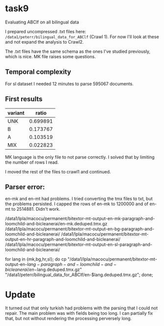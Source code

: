 # task9
Evaluating ABClf on all bilingual data

I prepared uncompressed .txt files here: `/data1/peterr/bilingual_data_for_ABClf` (Crawl 1). For now I'll look at these and not expand the analysis to Crawl2.

The .txt files have the same schema as the ones I've studied previously, which is nice. MK file raises some questions.

## Temporal complexity
For sl dataset I needed 12 minutes to parse 595067 documents.
## First results
|variant|ratio   |
|-------|--------|
|UNK    |0.699891|
|B      |0.173767|
|A      |0.103519|
|MIX    |0.022823|

MK language is the only file to not parse correctly. I solved that by limiting the number of rows I read.

I moved the rest of the files to crawl1 and continued.

## Parser error:
en-mk and en-mt had problems. I tried converting the tmx files to txt, but the problems persisted. I capped the rows of en-mk to 1200000 and of en-mt to 2514881. Didn't work.




 /data1/lpla/macocu/permanent/bitextor-mt-output-en-mk-paragraph-and-loomchild-and-bicleanerai/en-mk.deduped.tmx.gz
 /data1/lpla/macocu/permanent/bitextor-mt-output-en-bg-paragraph-and-loomchild-and-bicleanerai/
 /data1/lpla/macocu/permanent/bitextor-mt-output-en-hr-paragraph-and-loomchild-and-bicleanerai/
 /data1/lpla/macocu/permanent/bitextor-mt-output-en-sl-paragraph-and-loomchild-and-bicleanerai/

 for lang in {mk,bg,hr,sl};
 do
cp "/data1/lpla/macocu/permanent/bitextor-mt-output-en-$lang-paragraph-and-loomchild-and-bicleanerai/en-$lang.deduped.tmx.gz" "/data1/peterr/bilingual_data_for_ABClf/en-$lang.deduped.tmx.gz";
 done;

 # Update
It turned out that only turkish had problems with the parsing that I could not repair. The main problem was with fields being too long. I can partially fix that, but not without rendering the processing perversely long.
